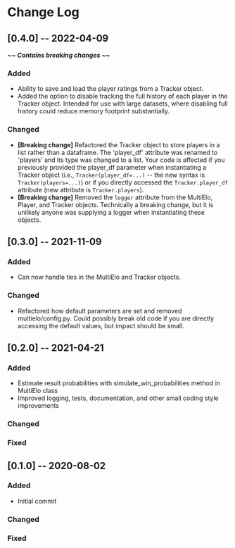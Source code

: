 # Change Log

## [0.4.0] -- 2022-04-09

***~~ Contains breaking changes ~~***

### Added

* Ability to save and load the player ratings from a Tracker object.
* Added the option to disable tracking the full history of each player in the Tracker object.
Intended for use with large datasets, where disabling full history could reduce memory footprint substantially.

### Changed

* **\[Breaking change\]** Refactored the Tracker object to store players in a list rather than a dataframe.
The 'player_df' attribute was renamed to 'players' and its type was changed to a list.
Your code is affected if you previously provided the player_df parameter when instantiating a Tracker object (i.e., `Tracker(player_df=...)` -- the new syntax is `Tracker(players=...)`) or if you directly accessed the `Tracker.player_df` attribute (new attribute is `Tracker.players`).
* **\[Breaking change\]** Removed the `logger` attribute from the MultiElo, Player, and Tracker objects.
Technically a breaking change, but it is unlikely anyone was supplying a logger when instantiating these objects.


## [0.3.0] -- 2021-11-09

### Added

* Can now handle ties in the MultiElo and Tracker objects.

### Changed

* Refactored how default parameters are set and removed multielo/config.py. Could possibly
  break old code if you are directly accessing the default values, but impact should be small.

## [0.2.0] -- 2021-04-21

### Added

* Estimate result probabilities with simulate_win_probabilities method in MultiElo class
* Improved logging, tests, documentation, and other small coding style improvements

### Changed

### Fixed

## [0.1.0] -- 2020-08-02

### Added

* Initial commit

### Changed

### Fixed

